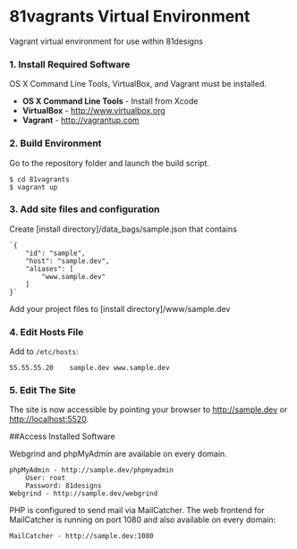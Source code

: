 # 81vagrants Virtual Environment

Vagrant virtual environment for use within 81designs

### 1. Install Required Software

OS X Command Line Tools, VirtualBox, and Vagrant must be installed.

- **OS X Command Line Tools** - Install from Xcode
- **VirtualBox** - <http://www.virtualbox.org>
- **Vagrant** - <http://vagrantup.com>
    

### 2. Build Environment

Go to the repository folder and launch the build script.

    $ cd 81vagrants
    $ vagrant up
    
### 3. Add site files and configuration

Create [install directory]/data_bags/sample.json that contains

    `{
        "id": "sample",
        "host": "sample.dev",
        "aliases": [
            "www.sample.dev"
        ]
    }`
    
Add your project files to [install directory]/www/sample.dev

    
### 4. Edit Hosts File

Add to `/etc/hosts`:

    55.55.55.20    sample.dev www.sample.dev
    
### 5. Edit The Site

The site is now accessible by pointing your browser to <http://sample.dev> or <http://localhost:5520>.


##Access Installed Software

Webgrind and phpMyAdmin are available on every domain.

    phpMyAdmin - http://sample.dev/phpmyadmin
        User: root
        Password: 81designs
    Webgrind - http://sample.dev/webgrind

PHP is configured to send mail via MailCatcher. The web frontend for MailCatcher is running on port 1080 and also available on every domain:

    MailCatcher - http://sample.dev:1080

